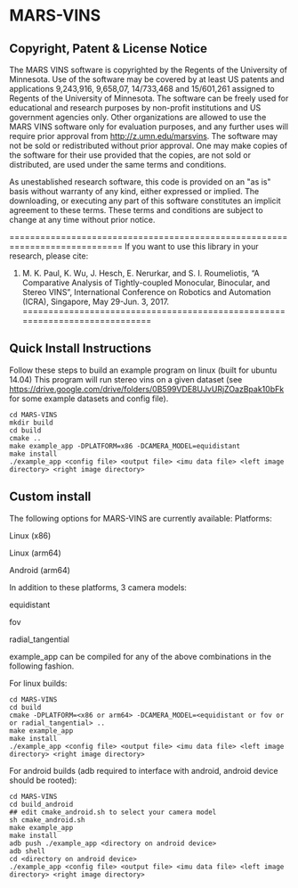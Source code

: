 # MARS-VINS
## Copyright, Patent & License Notice
The MARS VINS software is copyrighted by the Regents of the University of
Minnesota. Use of the software may be covered by at least US patents and
applications 9,243,916, 9,658,07, 14/733,468 and 15/601,261 assigned to Regents
of the University of Minnesota. The software can be freely used for educational
and research purposes by non-profit institutions and US government agencies
only. Other organizations are allowed to use the MARS VINS software only for
evaluation purposes, and any further uses will require prior approval from
http://z.umn.edu/marsvins. The software may not be sold or redistributed
without prior approval. One may make copies of the software for their use
provided that the copies, are not sold or distributed, are used under the same
terms and conditions.

As unestablished research software, this code is provided on an "as is" basis
without warranty of any kind, either expressed or implied. The downloading, or
executing any part of this software constitutes an implicit agreement to these
terms. These terms and conditions are subject to change at any time without
prior notice.

============================================================================
If you want to use this library in your research, please cite:

1. M. K. Paul, K. Wu, J. Hesch, E. Nerurkar, and S. I. Roumeliotis, 
“A Comparative Analysis of Tightly-coupled Monocular, Binocular, and Stereo 
VINS”, International Conference on Robotics and Automation (ICRA), 
Singapore, May 29-Jun. 3, 2017.
============================================================================

## Quick Install Instructions
Follow these steps to build an example program on linux (built for ubuntu 14.04)
This program will run stereo vins on a given dataset (see https://drive.google.com/drive/folders/0B599VDE8UJvURjZOazBpak10bFk for some example datasets and config file).
```
cd MARS-VINS
mkdir build
cd build
cmake ..
make example_app -DPLATFORM=x86 -DCAMERA_MODEL=equidistant
make install
./example_app <config file> <output file> <imu data file> <left image directory> <right image directory>
```
## Custom install
The following options for MARS-VINS are currently available:
Platforms:

Linux (x86)

Linux (arm64)

Android (arm64)

In addition to these platforms, 3 camera models:

equidistant

fov 

radial_tangential

example_app can be compiled for any of the above combinations in the following
fashion.

For linux builds:
```
cd MARS-VINS
cd build
cmake -DPLATFORM=<x86 or arm64> -DCAMERA_MODEL=<equidistant or fov or  or radial_tangential> ..
make example_app
make install
./example_app <config file> <output file> <imu data file> <left image directory> <right image directory>
```

For android builds (adb required to interface with android, android device should be rooted):
```
cd MARS-VINS
cd build_android
## edit cmake_android.sh to select your camera model
sh cmake_android.sh
make example_app
make install
adb push ./example_app <directory on android device>
adb shell
cd <directory on android device>
./example_app <config file> <output file> <imu data file> <left image directory> <right image directory>
```

